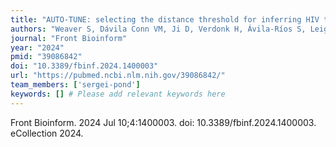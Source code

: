 ```yaml
---
title: "AUTO-TUNE: selecting the distance threshold for inferring HIV transmission clusters"
authors: "Weaver S, Dávila Conn VM, Ji D, Verdonk H, Ávila-Ríos S, Leigh Brown AJ, Wertheim JO, Kosakovsky Pond SL."
journal: "Front Bioinform"
year: "2024"
pmid: "39086842"
doi: "10.3389/fbinf.2024.1400003"
url: "https://pubmed.ncbi.nlm.nih.gov/39086842/"
team_members: ['sergei-pond']
keywords: [] # Please add relevant keywords here
---
```

Front Bioinform. 2024 Jul 10;4:1400003. doi: 10.3389/fbinf.2024.1400003. eCollection 2024.